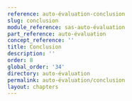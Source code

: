 ```yaml
---
reference: auto-évaluation-conclusion
slug: conclusion
module_reference: sas-auto-évaluation
part_reference: auto-évaluation
concept_reference: ''
title: Conclusion
description: ''
order: 8
global_order: '34'
directory: auto-évaluation
permalink: auto-évaluation/conclusion
layout: chapters
---
```

